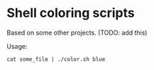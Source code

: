 # Shell coloring scripts

Based on some other projects. (TODO: add this)

Usage:
```
cat some_file | ./color.sh blue
```

